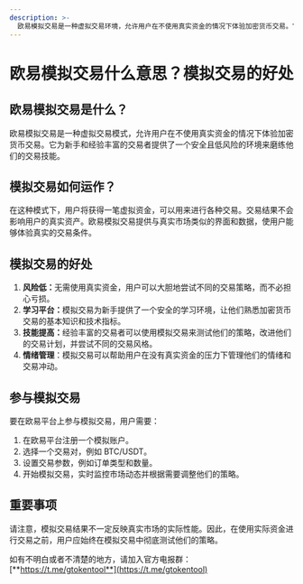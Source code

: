 ```yaml
---
description: >-
  欧易模拟交易是一种虚拟交易环境，允许用户在不使用真实资金的情况下体验加密货币交易。它通过提供虚拟资金、真实的市场数据和界面，为新手和经验丰富的交易者提供一个低风险的学习和练习平台。
---
```


# 欧易模拟交易什么意思？模拟交易的好处

## 欧易模拟交易是什么？

欧易模拟交易是一种虚拟交易模式，允许用户在不使用真实资金的情况下体验加密货币交易。它为新手和经验丰富的交易者提供了一个安全且低风险的环境来磨练他们的交易技能。

## 模拟交易如何运作？

在这种模式下，用户将获得一笔虚拟资金，可以用来进行各种交易。交易结果不会影响用户的真实资产。欧易模拟交易提供与真实市场类似的界面和数据，使用户能够体验真实的交易条件。

## 模拟交易的好处

1. **风险低：**&#x65E0;需使用真实资金，用户可以大胆地尝试不同的交易策略，而不必担心亏损。
2. **学习平台：**&#x6A21;拟交易为新手提供了一个安全的学习环境，让他们熟悉加密货币交易的基本知识和技术指标。
3. **技能提高：**&#x7ECF;验丰富的交易者可以使用模拟交易来测试他们的策略，改进他们的交易计划，并尝试不同的交易风格。
4. **情绪管理**：模拟交易可以帮助用户在没有真实资金的压力下管理他们的情绪和交易冲动。

## 参与模拟交易

要在欧易平台上参与模拟交易，用户需要：

1. 在欧易平台注册一个模拟账户。
2. 选择一个交易对，例如 BTC/USDT。
3. 设置交易参数，例如订单类型和数量。
4. 开始模拟交易，实时监控市场动态并根据需要调整他们的策略。

## 重要事项

请注意，模拟交易结果不一定反映真实市场的实际性能。因此，在使用实际资金进行交易之前，用户应始终在模拟交易中彻底测试他们的策略。

如有不明白或者不清楚的地方，请加入官方电报群：[**https://t.me/gtokentool**](https://t.me/gtokentool)
